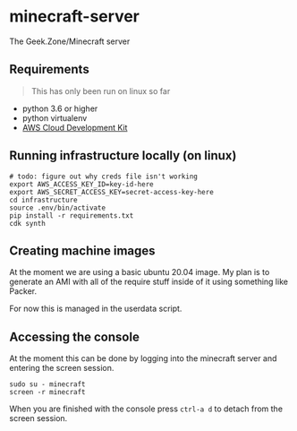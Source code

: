 # minecraft-server
The Geek.Zone/Minecraft server

## Requirements
> This has only been run on linux so far

* python 3.6 or higher
* python virtualenv
* [AWS Cloud Development Kit](https://docs.aws.amazon.com/cdk/latest/guide/getting_started.html)

## Running infrastructure locally (on linux)
```
# todo: figure out why creds file isn't working
export AWS_ACCESS_KEY_ID=key-id-here
export AWS_SECRET_ACCESS_KEY=secret-access-key-here
cd infrastructure
source .env/bin/activate
pip install -r requirements.txt
cdk synth
```

## Creating machine images
At the moment we are using a basic ubuntu 20.04 image. My plan is to generate an AMI with all
of the require stuff inside of it using something like Packer.

For now this is managed in the userdata script.

## Accessing the console
At the moment this can be done by logging into the minecraft server and entering the screen session.
```
sudo su - minecraft
screen -r minecraft
```
When you are finished with the console press `ctrl-a d` to detach from the screen session.

